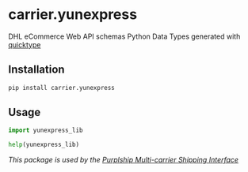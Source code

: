 # carrier.yunexpress

DHL eCommerce Web API schemas Python Data Types generated with [quicktype](https://github.com/quicktype/quicktype)

## Installation

```bash
pip install carrier.yunexpress
```

## Usage

```python
import yunexpress_lib

help(yunexpress_lib)
```

*This package is used by the [Purplship Multi-carrier Shipping Interface](https://github.com/PurplShip/purplship)*
